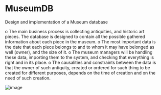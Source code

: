 # MuseumDB
Design and implementation of a Museum database

o	The main business process is collecting antiquities, and historic art pieces. The database is designed to contain all the possible gathered information about each piece in the museum.
o	The most important data is the date that each piece belongs to and to whom it may have belonged as well (owner), and the size of it.
o	The museum managers will be handling these data, importing them to the system, and checking that everything is right and in its place.
o	The causalities and constraints between the data is that the owner of such antiquity, created or ordered for such thing to be created for different purposes, depends on the time of creation and on the need of such creation.

![image](https://user-images.githubusercontent.com/44074601/190870133-86ecf9d3-0eef-4a71-bc58-9d01159ec663.png)
